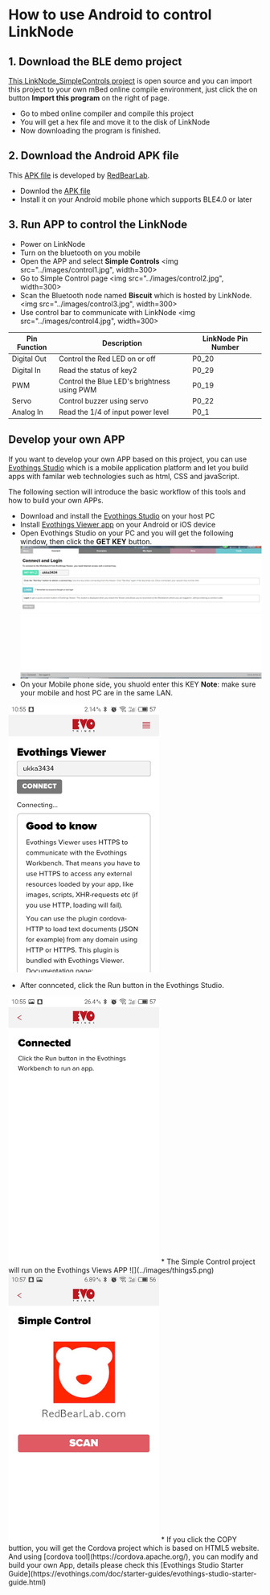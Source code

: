 # How to use Android to control LinkNode

## 1. Download the BLE demo project 
[This LinkNode_SimpleControls project](https://developer.mbed.org/users/helloqi/code/LinkNode_SimpleControls/) is open source and you can import this project to your own mBed online compile environment, just click the on button **Import this program** on the right of page.
* Go to mbed online compiler and compile this project
* You will get a hex file and move it to the disk of LinkNode
* Now downloading the program is finished. 

## 2. Download the Android APK file
This [APK file](http://redbearlab.com/blecontroller.apk) is developed by [RedBearLab](www.redbearlab.com).
* Downlod the [APK file](http://redbearlab.com/blecontroller.apk)
* Install it on your Android mobile phone which supports BLE4.0 or later

## 3. Run APP to control the LinkNode

* Power on LinkNode
* Turn on the bluetooth on you mobile
* Open the APP and select **Simple Controls**
<img src="../images/control1.jpg", width=300>
* Go to Simple Control page
<img src="../images/control2.jpg", width=300>
* Scan the Bluetooth node named **Biscuit** which is hosted by LinkNode.
<img src="../images/control3.jpg", width=300>
* Use control bar to communicate with LinkNode
<img src="../images/control4.jpg", width=300>

|Pin Function|Description|LinkNode Pin Number|
|---|---|---|
|Digital Out|Control the Red LED on or off|P0_20|
|Digital In |Read the status of key2|P0_29|
|PWM|Control the Blue LED's brightness using PWM|P0_19|
|Servo|Control buzzer using servo|P0_22|
|Analog In| Read the 1/4 of input power level|P0_1|

## Develop your own APP
If you want to develop your own APP based on this project, you can use [Evothings Studio](http://evothings.com/) which is a mobile application platform and let you build apps with familar web technologies such as html, CSS and javaScript.

The following section will introduce the basic workflow of this tools and how to build your own APPs.

* Download and install the [Evothings Studio](http://evothings.com/download/) on your host PC
* Install [Evothings Viewer app](http://evothings.com/download/) on your Android or iOS device
* Open Evothings Studio on your PC and you will get the following window, then click the **GET KEY** button.
![](../images/things2.png)
* On your Mobile phone side, you shuold enter this KEY 
**Note**: make sure your mobile and host PC are in the same LAN.
<img src="../images/things3.jpg" width=300>

* After connceted, click the Run button in the Evothings Studio.
<img src="../images/things4.jpg" width=300>
* The Simple Control project will run on the Evothings Views APP
![](../images/things5.png)
<img src="../images/things6.jpg" width=300>
* If you click the COPY buttion, you will get the Cordova project which is based on HTML5 website. And using [cordova tool](https://cordova.apache.org/), you can modify and build your own App, details please check this [Evothings Studio Starter Guide](https://evothings.com/doc/starter-guides/evothings-studio-starter-guide.html)






